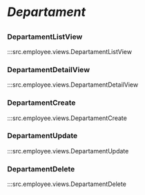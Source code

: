 # ***Departament***

## 

### DepartamentListView
:::src.employee.views.DepartamentListView

### DepartamentDetailView
:::src.employee.views.DepartamentDetailView

### DepartamentCreate
:::src.employee.views.DepartamentCreate

### DepartamentUpdate
:::src.employee.views.DepartamentUpdate

### DepartamentDelete
:::src.employee.views.DepartamentDelete